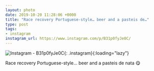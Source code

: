 ```yaml
---
layout: photo
date: 2019-10-20 11:28:06 +0000
title: "Race recovery Portuguese-style… beer and a pasteis de…"
type: post
tags:
- instagram
instagram_url: https://www.instagram.com/p/B31p0fyJe0C/
---
```


![Instagram - B31p0fyJe0C](https://gonefora.run/img/B31p0fyJe0C.jpg){: .instagram}{:loading="lazy"}

Race recovery Portuguese-style… beer and a pasteis de nata 😋
